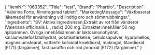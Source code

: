 {
  "ItemNr": "063352",
  "Title": "test",
  "Brand": "Pharbio",
  "Description": "Valerina Forte, filmdragerad tablett",
  "MarketingMessage": "Växtbaserat läkemedel för användning vid lindrig oro och sömnrubbningar.",
  "Ingredients": "SV: Aktiva ingrediensen;Extrakt av rot från vänderot (Valeriana officinalis L., radix) 200 mg. Extraktet innehåller 50 mg hjälpämnen. Övriga innehållsämnen är laktosmonohydrat, kalciumvätefosfatdihydrat, potatisstärkelse, cellulosapulver, hypromellos, magnesiumstearat, vattenfri kolloidal kiseldioxid, makrogol, titandioxid [E171] (färgämne), fast paraffin och röd järnoxid [E172] (färgämne)."
}